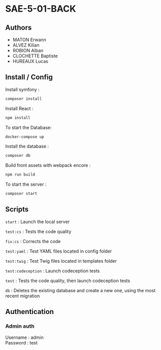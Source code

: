 # SAE-5-01-BACK 

## Authors
- MATON Erwann
- ALVEZ Kilian
- ROBION Alban
- CLOCHETTE Baptiste
- HUREAUX Lucas

## Install / Config

Install symfony : 
```sh
composer install
```

Install React : 
```sh
npm install
```

To start the Database: 
```sh
docker-compose up 
```

Install the database : 
```sh
composer db
```

Build front assets with webpack encore : 
```sh
npm run build
```

To start the server : 
```sh 
composer start
```

## Scripts

``start`` : Launch the local server 

``test:cs`` : Tests the code quality

``fix:cs`` : Corrects the code

``test:yaml`` : Test YAML files located in config folder

``test:twig`` : Test Twig files located in templates folder

``test:codeception`` : Launch codeception tests

``test`` : Tests the code quality, then launch codeception tests

``db`` : Deletes the existing database and create a new one, using the most recent migration

## Authentication

### Admin auth
Username : admin \
Password : test
